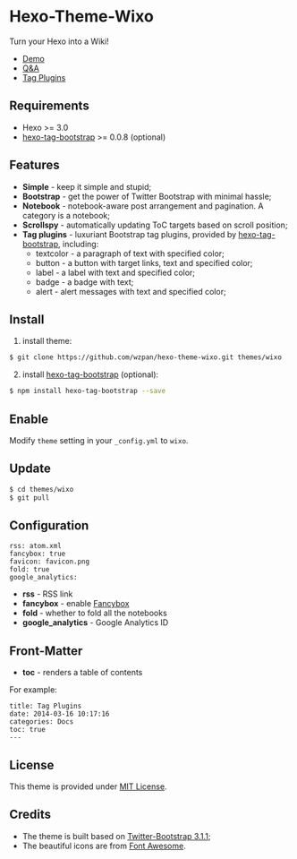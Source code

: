 Hexo-Theme-Wixo
===

Turn your Hexo into a Wiki!

* [Demo](http://wzpan.github.io/hexo-theme-wixo/)
* [Q&A](http://wzpan.github.io/hexo-theme-wixo/Docs/qna/)
* [Tag Plugins](http://wzpan.github.io/hexo-theme-wixo/Docs/tag-plugins/)

## Requirements ##

* Hexo >= 3.0
* [hexo-tag-bootstrap](https://github.com/wzpan/hexo-tag-bootstrap) >= 0.0.8 (optional)

## Features ##

* **Simple** - keep it simple and stupid;
* **Bootstrap** - get the power of Twitter Bootstrap with minimal hassle;
* **Notebook** - notebook-aware post arrangement and pagination. A category is a notebook;
* **Scrollspy** - automatically updating ToC targets based on scroll position;
* **Tag plugins** - luxuriant Bootstrap tag plugins, provided by [hexo-tag-bootstrap](https://github.com/wzpan/hexo-tag-bootstrap), including:
  - textcolor - a paragraph of text with specified color;
  - button - a button with target links, text and specified color;
  - label - a label with text and specified color;
  - badge - a badge with text;
  - alert - alert messages with text and specified color;

## Install ##

1) install theme:

``` sh
$ git clone https://github.com/wzpan/hexo-theme-wixo.git themes/wixo
```

2) install [hexo-tag-bootstrap](https://github.com/wzpan/hexo-tag-bootstrap) (optional):

``` sh
$ npm install hexo-tag-bootstrap --save
```

## Enable ##

Modify `theme` setting in your `_config.yml` to `wixo`.

## Update ##

``` sh
$ cd themes/wixo
$ git pull
```

## Configuration ##

```
rss: atom.xml
fancybox: true
favicon: favicon.png
fold: true
google_analytics:
```

* **rss** - RSS link
* **fancybox** - enable [Fancybox](http://fancyapps.com/fancybox/)
* **fold** - whether to fold all the notebooks
* **google_analytics** - Google Analytics ID

## Front-Matter ##

* **toc** - renders a table of contents

For example:

```
title: Tag Plugins
date: 2014-03-16 10:17:16
categories: Docs
toc: true
---
```

## License ##

This theme is provided under [MIT License](http://opensource.org/licenses/MIT).

## Credits ##

* The theme is built based on [Twitter-Bootstrap 3.1.1](getbootstrap.com/3.1.1/);
* The beautiful icons are from [Font Awesome](http://fortawesome.github.io/Font-Awesome/icons/).
